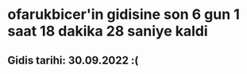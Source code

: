 # ofarukbicer'in gidisine son 6 gun 1 saat 18 dakika 28 saniye kaldi

## Gidis tarihi: 30.09.2022 :(